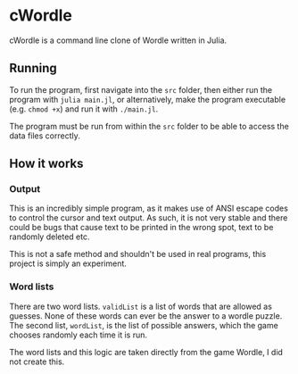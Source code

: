 # cWordle
cWordle is a command line clone of Wordle written in Julia. 

## Running
To run the program, first navigate into the `src` folder, then either run the program with `julia main.jl`, or alternatively, make the program executable (e.g. `chmod +x`) and run it with `./main.jl`.

The program must be run from within the `src` folder to be able to access the data files correctly.

## How it works
### Output
This is an incredibly simple program, as it makes use of ANSI escape codes to control the cursor and text output. As such, it is not very stable and there could be bugs that cause text to be printed in the wrong spot, text to be randomly deleted etc.

This is not a safe method and shouldn't be used in real programs, this project is simply an experiment.

### Word lists
There are two word lists. `validList` is a list of words that are allowed as guesses. None of these words can ever be the answer to a wordle puzzle. The second list, `wordList`, is the list of possible answers, which the game chooses randomly each time it is run.

The word lists and this logic are taken directly from the game Wordle, I did not create this.

